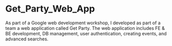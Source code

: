# Get_Party_Web_App
As part of a Google web development workshop, I developed as part of a team a web application called Get Party. The web application includes FE &amp; BE development, DB management, user authentication, creating events, and advanced searches.
